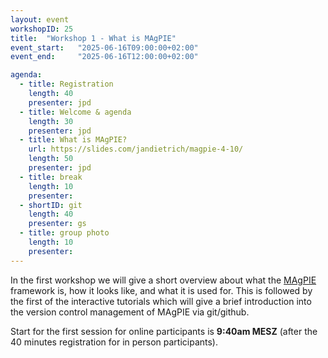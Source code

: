 ```yaml
---
layout: event
workshopID: 25
title:  "Workshop 1 - What is MAgPIE"
event_start:   "2025-06-16T09:00:00+02:00"
event_end:     "2025-06-16T12:00:00+02:00"

agenda:
  - title: Registration
    length: 40
    presenter: jpd 
  - title: Welcome & agenda
    length: 30
    presenter: jpd 
  - title: What is MAgPIE?
    url: https://slides.com/jandietrich/magpie-4-10/
    length: 50
    presenter: jpd
  - title: break
    length: 10
    presenter: 
  - shortID: git
    length: 40
    presenter: gs
  - title: group photo
    length: 10
    presenter:
---
```

In the first workshop we will give a short overview about what the [MAgPIE](https://github.com/magpiemodel/magpie) framework is, how it looks like, and what it is used for. This is followed by the first of the interactive tutorials which will give a brief introduction into the version control management of MAgPIE via git/github.

Start for the first session for online participants is **9:40am MESZ** (after the 40 minutes registration for in person participants).